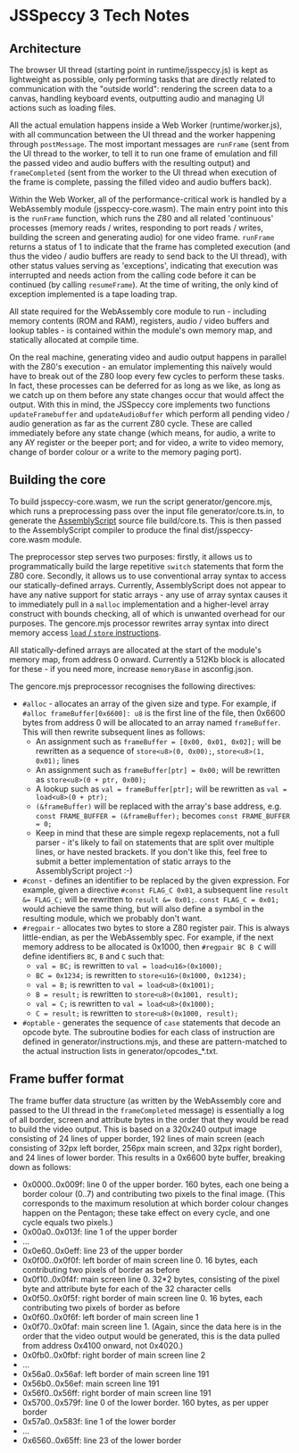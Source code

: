 JSSpeccy 3 Tech Notes
=====================

Architecture
------------

The browser UI thread (starting point in runtime/jsspeccy.js) is kept as lightweight as possible, only performing tasks that are directly related to communication with the "outside world": rendering the screen data to a canvas, handling keyboard events, outputting audio and managing UI actions such as loading files.

All the actual emulation happens inside a Web Worker (runtime/worker.js), with all communcation between the UI thread and the worker happening through `postMessage`. The most important messages are `runFrame` (sent from the UI thread to the worker, to tell it to run one frame of emulation and fill the passed video and audio buffers with the resulting output) and `frameCompleted` (sent from the worker to the UI thread when execution of the frame is complete, passing the filled video and audio buffers back).

Within the Web Worker, all of the performance-critical work is handled by a WebAssembly module (jsspeccy-core.wasm). The main entry point into this is the `runFrame` function, which runs the Z80 and all related 'continuous' processes (memory reads / writes, responding to port reads / writes, building the screen and generating audio) for one video frame. `runFrame` returns a status of 1 to indicate that the frame has completed execution (and thus the video / audio buffers are ready to send back to the UI thread), with other status values serving as 'exceptions', indicating that execution was interrupted and needs action from the calling code before it can be continued (by calling `resumeFrame`). At the time of writing, the only kind of exception implemented is a tape loading trap.

All state required for the WebAssembly core module to run - including memory contents (ROM and RAM), registers, audio / video buffers and lookup tables - is contained within the module's own memory map, and statically allocated at compile time.

On the real machine, generating video and audio output happens in parallel with the Z80's execution - an emulator implementing this naïvely would have to break out of the Z80 loop every few cycles to perform these tasks. In fact, these processes can be deferred for as long as we like, as long as we catch up on them before any state changes occur that would affect the output. With this in mind, the JSSpeccy core implements two functions `updateFramebuffer` and `updateAudioBuffer` which perform all pending video / audio generation as far as the current Z80 cycle. These are called immediately before any state change (which means, for audio, a write to any AY register or the beeper port; and for video, a write to video memory, change of border colour or a write to the memory paging port).


Building the core
-----------------

To build jsspeccy-core.wasm, we run the script generator/gencore.mjs, which runs a preprocessing pass over the input file generator/core.ts.in, to generate the [AssemblyScript](https://www.assemblyscript.org/) source file build/core.ts. This is then passed to the AssemblyScript compiler to produce the final dist/jsspeccy-core.wasm module.

The preprocessor step serves two purposes: firstly, it allows us to programmatically build the large repetitive `switch` statements that form the Z80 core. Secondly, it allows us to use conventional array syntax to access our statically-defined arrays. Currently, AssemblyScript does not appear to have any native support for static arrays - any use of array syntax causes it to immediately pull in a `malloc` implementation and a higher-level array construct with bounds checking, all of which is unwanted overhead for our purposes. The gencore.mjs processor rewrites array syntax into direct memory access [`load` / `store` instructions](https://www.assemblyscript.org/stdlib/builtins.html#memory).

All statically-defined arrays are allocated at the start of the module's memory map, from address 0 onward. Currently a 512Kb block is allocated for these - if you need more, increase `memoryBase` in asconfig.json.

The gencore.mjs preprocessor recognises the following directives:

* `#alloc` - allocates an array of the given size and type. For example, if `#alloc frameBuffer[0x6600]: u8` is the first line of the file, then 0x6600 bytes from address 0 will be allocated to an array named `frameBuffer`. This will then rewrite subsequent lines as follows:
  * An assignment such as `frameBuffer = [0x00, 0x01, 0x02];` will be rewritten as a sequence of `store<u8>(0, 0x00);`, `store<u8>(1, 0x01);` lines
  * An assignment such as `frameBuffer[ptr] = 0x00;` will be rewritten as `store<u8>(0 + ptr, 0x00);`
  * A lookup such as `val = frameBuffer[ptr];` will be rewritten as `val = load<u8>(0 + ptr);`
  * `(&frameBuffer)` will be replaced with the array's base address, e.g. `const FRAME_BUFFER = (&frameBuffer);` becomes `const FRAME_BUFFER = 0;`
  * Keep in mind that these are simple regexp replacements, not a full parser - it's likely to fail on statements that are split over multiple lines, or have nested brackets. If you don't like this, feel free to submit a better implementation of static arrays to the AssemblyScript project :-)
* `#const` - defines an identifier to be replaced by the given expression. For example, given a directive `#const FLAG_C 0x01`, a subsequent line `result &= FLAG_C;` will be rewritten to `result &= 0x01;`. `const FLAG_C = 0x01;` would achieve the same thing, but will also define a symbol in the resulting module, which we probably don't want.
* `#regpair` - allocates two bytes to store a Z80 register pair. This is always little-endian, as per the WebAssembly spec. For example, if the next memory address to be allocated is 0x1000, then `#regpair BC B C` will define identifiers `BC`, `B` and `C` such that:
  * `val = BC;` is rewritten to `val = load<u16>(0x1000);`
  * `BC = 0x1234;` is rewritten to `store<u16>(0x1000, 0x1234);`
  * `val = B;` is rewritten to `val = load<u8>(0x1001);`
  * `B = result;` is rewritten to `store<u8>(0x1001, result);`
  * `val = C;` is rewritten to `val = load<u8>(0x1000);`
  * `C = result;` is rewritten to `store<u8>(0x1000, result);`
* `#optable` - generates the sequence of `case` statements that decode an opcode byte. The subroutine bodies for each class of instruction are defined in generator/instructions.mjs, and these are pattern-matched to the actual instruction lists in generator/opcodes_*.txt.


Frame buffer format
-------------------

The frame buffer data structure (as written by the WebAssembly core and passed to the UI thread in the `frameCompleted` message) is essentially a log of all border, screen and attribute bytes in the order that they would be read to build the video output. This is based on a 320x240 output image consisting of 24 lines of upper border, 192 lines of main screen (each consisting of 32px left border, 256px main screen, and 32px right border), and 24 lines of lower border. This results in a 0x6600 byte buffer, breaking down as follows:

* 0x0000..0x009f: line 0 of the upper border. 160 bytes, each one being a border colour (0..7) and contributing two pixels to the final image. (This corresponds to the maximum resolution at which border colour changes happen on the Pentagon; these take effect on every cycle, and one cycle equals two pixels.)
* 0x00a0..0x013f: line 1 of the upper border
* ...
* 0x0e60..0x0eff: line 23 of the upper border
* 0x0f00..0x0f0f: left border of main screen line 0. 16 bytes, each contributing two pixels of border as before
* 0x0f10..0x0f4f: main screen line 0. 32*2 bytes, consisting of the pixel byte and attribute byte for each of the 32 character cells
* 0x0f50..0x0f5f: right border of main screen line 0. 16 bytes, each contributing two pixels of border as before
* 0x0f60..0x0f6f: left border of main screen line 1
* 0x0f70..0x0faf: main screen line 1. (Again, since the data here is in the order that the video output would be generated, this is the data pulled from address 0x4100 onward, not 0x4020.)
* 0x0fb0..0x0fbf: right border of main screen line 2
* ...
* 0x56a0..0x56af: left border of main screen line 191
* 0x56b0..0x56ef: main screen line 191
* 0x56f0..0x56ff: right border of main screen line 191
* 0x5700..0x579f: line 0 of the lower border. 160 bytes, as per upper border
* 0x57a0..0x583f: line 1 of the lower border
* ...
* 0x6560..0x65ff: line 23 of the lower border

